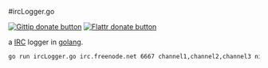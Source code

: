 #ircLogger.go

[![Gittip donate button](http://img.shields.io/gittip/bevry.png)](https://www.gittip.com/SimonWaldherr/ "Donate weekly to this project using Gittip") [![Flattr donate button](https://raw.github.com/balupton/flattr-buttons/master/badge-89x18.gif)](https://flattr.com/submit/auto?user_id=SimonWaldherr&url=http%3A%2F%2Fgithub.com%2FSimonWaldherr%2FircLogger.go "Donate monthly to this project using Flattr")

a [IRC](http://en.wikipedia.org/wiki/Internet_Relay_Chat) logger in [golang](http://golang.org).  

```sh
go run ircLogger.go irc.freenode.net 6667 channel1,channel2,channel3 nickname
```
